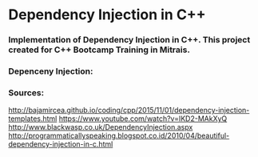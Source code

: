 # Dependency Injection in C++
### Implementation of Dependency Injection in C++. This project created for C++ Bootcamp Training in Mitrais.

### Depenceny Injection:


### Sources:
http://bajamircea.github.io/coding/cpp/2015/11/01/dependency-injection-templates.html
https://www.youtube.com/watch?v=IKD2-MAkXyQ
http://www.blackwasp.co.uk/DependencyInjection.aspx
http://programmaticallyspeaking.blogspot.co.id/2010/04/beautiful-dependency-injection-in-c.html
